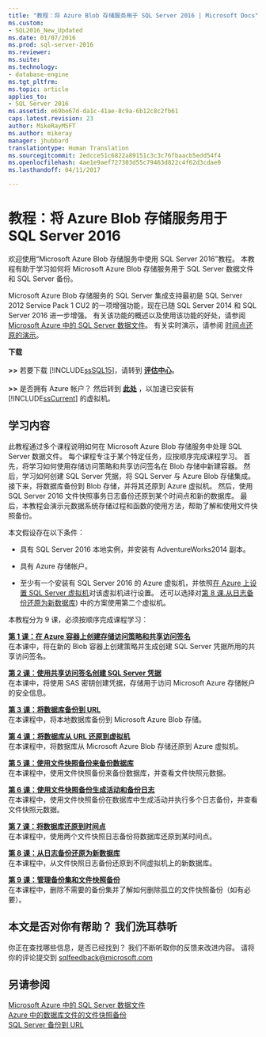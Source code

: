 ```yaml
---
title: "教程：将 Azure Blob 存储服务用于 SQL Server 2016 | Microsoft Docs"
ms.custom:
- SQL2016_New_Updated
ms.date: 01/07/2016
ms.prod: sql-server-2016
ms.reviewer: 
ms.suite: 
ms.technology:
- database-engine
ms.tgt_pltfrm: 
ms.topic: article
applies_to:
- SQL Server 2016
ms.assetid: e69be67d-da1c-41ae-8c9a-6b12c8c2fb61
caps.latest.revision: 23
author: MikeRayMSFT
ms.author: mikeray
manager: jhubbard
translationtype: Human Translation
ms.sourcegitcommit: 2edcce51c6822a89151c3c3c76fbaacb5edd54f4
ms.openlocfilehash: 4ae1e9aef727303d55c79463d822c4f62d3cdae0
ms.lasthandoff: 04/11/2017

---
```

# <a name="tutorial-use-azure-blob-storage-service-with-sql-server-2016"></a>教程：将 Azure Blob 存储服务用于 SQL Server 2016
欢迎使用“Microsoft Azure Blob 存储服务中使用 SQL Server 2016”教程。 本教程有助于学习如何将 Microsoft Azure Blob 存储服务用于 SQL Server 数据文件和 SQL Server 备份。  
  
Microsoft Azure Blob 存储服务的 SQL Server 集成支持最初是 SQL Server 2012 Service Pack 1 CU2 的一项增强功能，现在已随 SQL Server 2014 和 SQL Server 2016 进一步增强。 有关该功能的概述以及使用该功能的好处，请参阅 [Microsoft Azure 中的 SQL Server 数据文件](../relational-databases/databases/sql-server-data-files-in-microsoft-azure.md)。 有关实时演示，请参阅 [时间点还原的演示](https://channel9.msdn.com/Blogs/Windows-Azure/File-Snapshot-Backups-Demo)。  
  
  
**下载**<br /><br />**>>**  若要下载 [!INCLUDE[ssSQL15](../includes/sssql15-md.md)]，请转到  **[评估中心](https://www.microsoft.com/en-us/evalcenter/evaluate-sql-server-2016)**。<br /><br />**>>**  是否拥有 Azure 帐户？  然后转到 **[此处](https://azure.microsoft.com/en-us/services/virtual-machines/sql-server/)** ，以加速已安装有 [!INCLUDE[ssCurrent](../includes/sscurrent-md.md)] 的虚拟机。  
  
## <a name="what-you-will-learn"></a>学习内容  
此教程通过多个课程说明如何在 Microsoft Azure Blob 存储服务中处理 SQL Server 数据文件。 每个课程专注于某个特定任务，应按顺序完成课程学习。 首先，将学习如何使用存储访问策略和共享访问签名在 Blob 存储中新建容器。 然后，学习如何创建 SQL Server 凭据，将 SQL Server 与 Azure Blob 存储集成。 接下来，将数据库备份到 Blob 存储，并将其还原到 Azure 虚拟机。 然后，使用 SQL Server 2016 文件快照事务日志备份还原到某个时间点和新的数据库。 最后，本教程会演示元数据系统存储过程和函数的使用方法，帮助了解和使用文件快照备份。  
  
本文假设存在以下条件：  
  
-   具有 SQL Server 2016 本地实例，并安装有 AdventureWorks2014 副本。  
  
-   具有 Azure 存储帐户。  
  
-   至少有一个安装有 SQL Server 2016 的 Azure 虚拟机，并依照[在 Azure 上设置 SQL Server 虚拟机](https://azure.microsoft.com/en-us/documentation/articles/virtual-machines-provision-sql-server/)对该虚拟机进行设置。 还可以选择对[第 8 课.从日志备份还原为新数据库](../relational-databases/lesson-8-restore-as-new-database-from-log-backup.md)) 中的方案使用第二个虚拟机。  
  
本教程分为 9 课，必须按顺序完成课程学习：  
  
**[第 1 课：在 Azure 容器上创建存储访问策略和共享访问签名](../relational-databases/lesson-1-create-stored-access-policy-and-shared-access-signature.md)**  
在本课中，将在新的 Blob 容器上创建策略并生成创建 SQL Server 凭据所用的共享访问签名。  
  
**[第 2 课：使用共享访问签名创建 SQL Server 凭据](../relational-databases/lesson-2-create-a-sql-server-credential-using-a-shared-access-signature.md)**  
在本课中，将使用 SAS 密钥创建凭据，存储用于访问 Microsoft Azure 存储帐户的安全信息。  
  
**[第 3 课：将数据库备份到 URL](../relational-databases/lesson-3-database-backup-to-url.md)**  
在本课程中，将本地数据库备份到 Microsoft Azure Blob 存储。  
  
**[第 4 课：将数据库从 URL 还原到虚拟机](../relational-databases/lesson-4-restore-database-to-virtual-machine-from-url.md)**  
在本课程中，将数据库从 Microsoft Azure Blob 存储还原到 Azure 虚拟机。  
  
**[第 5 课：使用文件快照备份来备份数据库](../relational-databases/lesson-5-backup-database-using-file-snapshot-backup.md)**  
在本课程中，使用文件快照备份来备份数据库，并查看文件快照元数据。  
  
**[第 6 课：使用文件快照备份生成活动和备份日志](../relational-databases/lesson-6-generate-activity-and-backup-log-using-file-snapshot-backup.md)**  
在本课程中，使用文件快照备份在数据库中生成活动并执行多个日志备份，并查看文件快照元数据。  
  
**[第 7 课：将数据库还原到时间点](../relational-databases/lesson-7-restore-a-database-to-a-point-in-time.md)**  
在本课程中，使用两个文件快照日志备份将数据库还原到某时间点。  
  
**[第 8 课：从日志备份还原为新数据库](../relational-databases/lesson-8-restore-as-new-database-from-log-backup.md)**  
在本课程中，从文件快照日志备份还原到不同虚拟机上的新数据库。  
  
**[第 9 课：管理备份集和文件快照备份](../relational-databases/lesson-9-manage-backup-sets-and-file-snapshot-backups.md)**  
在本课程中，删除不需要的备份集并了解如何删除孤立的文件快照备份（如有必要）。  
  
## <a name="did-this-article-help-you-were-listening"></a>本文是否对你有帮助？ 我们洗耳恭听  
你正在查找哪些信息，是否已经找到？ 我们不断听取你的反馈来改进内容。 请将你的评论提交到 [sqlfeedback@microsoft.com](mailto:sqlfeedback@microsoft.com?subject=Your%20feedback%20about%20the%20Tutorial:%20Using%20the%20Microsoft%20Azure%20Blob%20storage%20service%20with%20SQL%20Server%202016%20databases%20page)  
  
## <a name="see-also"></a>另请参阅  
[Microsoft Azure 中的 SQL Server 数据文件](../relational-databases/databases/sql-server-data-files-in-microsoft-azure.md)  
[Azure 中的数据库文件的文件快照备份](../relational-databases/backup-restore/file-snapshot-backups-for-database-files-in-azure.md)  
[SQL Server 备份到 URL](../relational-databases/backup-restore/sql-server-backup-to-url.md)  
  
  
  


